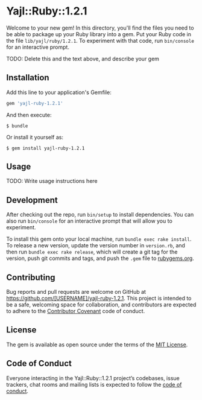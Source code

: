 # Yajl::Ruby::1.2.1

Welcome to your new gem! In this directory, you'll find the files you need to be able to package up your Ruby library into a gem. Put your Ruby code in the file `lib/yajl/ruby/1.2.1`. To experiment with that code, run `bin/console` for an interactive prompt.

TODO: Delete this and the text above, and describe your gem

## Installation

Add this line to your application's Gemfile:

```ruby
gem 'yajl-ruby-1.2.1'
```

And then execute:

    $ bundle

Or install it yourself as:

    $ gem install yajl-ruby-1.2.1

## Usage

TODO: Write usage instructions here

## Development

After checking out the repo, run `bin/setup` to install dependencies. You can also run `bin/console` for an interactive prompt that will allow you to experiment.

To install this gem onto your local machine, run `bundle exec rake install`. To release a new version, update the version number in `version.rb`, and then run `bundle exec rake release`, which will create a git tag for the version, push git commits and tags, and push the `.gem` file to [rubygems.org](https://rubygems.org).

## Contributing

Bug reports and pull requests are welcome on GitHub at https://github.com/[USERNAME]/yajl-ruby-1.2.1. This project is intended to be a safe, welcoming space for collaboration, and contributors are expected to adhere to the [Contributor Covenant](http://contributor-covenant.org) code of conduct.

## License

The gem is available as open source under the terms of the [MIT License](https://opensource.org/licenses/MIT).

## Code of Conduct

Everyone interacting in the Yajl::Ruby::1.2.1 project’s codebases, issue trackers, chat rooms and mailing lists is expected to follow the [code of conduct](https://github.com/[USERNAME]/yajl-ruby-1.2.1/blob/master/CODE_OF_CONDUCT.md).
